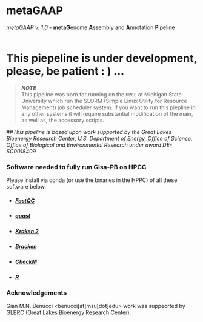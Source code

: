 # **metaGAAP**

*metaGAAP v. 1.0* - **metaG**enome **A**ssembly and **A**nnotation **P**ipeline<br>
<br>

# **This piepeline is under development, please, be patient : ) ...**

> **_NOTE_**<br> 
> This pipeline was born for running on the `HPCC` at Michigan State University which run the SLURM (Simple Linux Utility for Resource Management) job scheduler system. If you want to run this piepline in any other systems it will require substantial modification of the main, as well as, the accessory scripts.

##*This pipeline is based upon work supported by the Great Lakes Bioenergy Research Center, U.S. Department of Energy, Office of Science, Office of Biological and Environmental Research under award DE-SC0018409*

### **Software needed to fully run Gisa-PB on HPCC**

Please install via conda (or use the binaries in the HPPC) of all these software below. 
* ##### [FastQC](https://www.bioinformatics.babraham.ac.uk/projects/fastqc/)
* ##### [quast](http://bioinf.spbau.ru/quast)
* ##### [Kraken 2](https://ccb.jhu.edu/software/kraken2/)
* ##### [Bracken](https://github.com/jenniferlu717/Bracken)
* ##### [CheckM](https://ecogenomics.github.io/CheckM/)
* ##### [R](https://anaconda.org/r/r-essentials)


### **Acknowledgements**
Gian M.N. Benucci <benucci[at]msu[dot]edu> work was suppeorted by GLBRC (Great Lakes Bioenergy Research Center).

